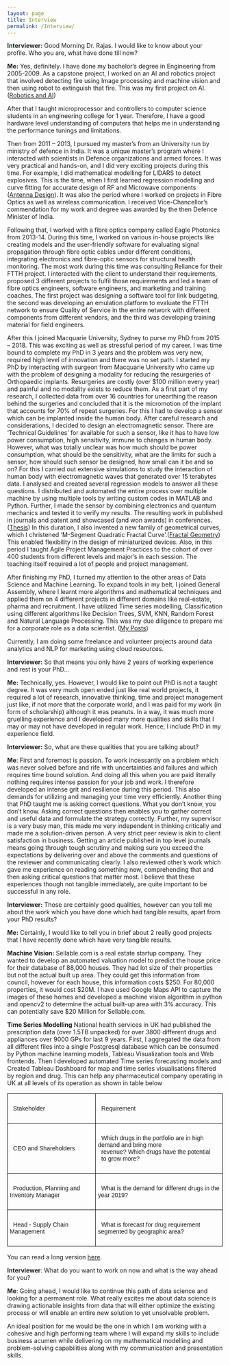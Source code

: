 ```yaml
---
layout: page
title: Interview
permalink: /Interview/
---
```


<strong>Interviewer:</strong> Good Morning Dr. Rajas. I would like to know about your profile. Who you are, what have done till now?

<strong>Me:</strong> Yes, definitely. I have done my bachelor’s degree in Engineering from 2005-2009. As a capstone project, I worked on an AI and robotics project that involved detecting fire using Image processing and machine vision and then using robot to extinguish that fire. This was my first project on AI. ([Robotics and AI](https://rajaskhokle.github.io/dsi/-5/update/2019/03/24/Firefighting.html))

After that I taught microprocessor and controllers to computer science students in an engineering college for 1 year. Therefore, I have a good hardware level understanding of computers that helps me in understanding the performance tunings and limitations. 

Then from 2011 – 2013, I pursued my master’s from an University run by ministry of defence in India. It was a unique master’s program where I interacted with scientists in Defence organizations and armed forces. It was very practical and hands-on, and I did very exciting projects during this time. For example, I did mathematical modelling for LIDARS to detect explosives. This is the time, when I first learned regression modelling and curve fitting for accurate design of RF and Microwave components ([Antenna Design](http://www.jpier.org/PIERC/pier.php?paper=13040601)). It was also the period where I worked on projects in Fibre Optics as well as wireless communication. I received Vice-Chancellor’s commendation for my work and degree was awarded by the then Defence Minister of India.

Following that, I worked with a fibre optics company called Eagle Photonics from 2013-14. During this time, I worked on various in-house projects like creating models and the user-friendly software for evaluating signal propagation through fibre optic cables under different conditions, integrating electronics and fibre-optic sensors for structural health monitoring. The most work during this time was consulting Reliance for their FTTH project. I interacted with the client to understand their requirements, proposed 3 different projects to fulfil those requirements and led a team of fibre optics engineers, software engineers, and marketing and training coaches. The first project was designing a software tool for link budgeting, the second was developing an emulation platform to evaluate the FTTH network to ensure Quality of Service in the entire network with different components from different vendors, and the third was developing training material for field engineers.

After this I joined Macquarie University, Sydney to purse my PhD from 2015 – 2018. This was exciting as well as stressful period of my career. I was time bound to complete my PhD in 3 years and the problem was very new, required high level of innovation and there was no set path. I started my PhD by interacting with surgeon from Macquarie University who came up with the problem of designing a modality for reducing the resurgeries of Orthopaedic implants. Resurgeries are costly (over $100 million every year) and painful and no modality exists to reduce them. As a first part of my research, I collected data from over 16 countries for unearthing the reason behind the surgeries and concluded that it is the micromotion of the implant that accounts for 70% of repeat surgeries. For this I had to develop a sensor which can be implanted inside the human body. After careful research and considerations, I decided to design an electromagnetic sensor. There are ‘Technical Guidelines’ for available for such a sensor, like it has to have low power consumption, high sensitivity, immune to changes in human body. However, what was totally unclear was how much should be power consumption, what should be the sensitivity, what are the limits for such a sensor, how should such sensor be designed, how small can it be and so on? For this I carried out extensive simulations to study the interaction of human body with electromagnetic waves that generated over 15 terabytes data. I analysed and created several regression models to answer all these questions. I distributed and automated the entire process over multiple machine by using multiple tools by writing custom codes in MATLAB and Python. Further, I made the sensor by combining electronics and quantum mechanics and tested it to verify my results. The resulting work in published in journals and patent and showcased (and won awards) in conferences.([Thesis](https://www.researchonline.mq.edu.au/vital/access/manager/Repository/mq:70866))  In this duration, I also invented a new family of geometrical curves, which I christened ‘M-Segment Quadratic Fractal Curve’.([Fractal Geometry](http://www.jpier.org/PIERC/pier.php?paper=16042001)) This enabled flexibility in the design of miniaturized devices. Also, in this period I taught Agile Project Management Practices to the cohort of over 400 students from different levels and major’s in each session. The teaching itself required a lot of people and project management. 

After finishing my PhD, I turned my attention to the other areas of Data Science and Machine Learning. To expand tools in my belt, I joined General Assembly, where I learnt more algorithms and mathematical techniques and applied them on 4 different projects in different domains like real-estate, pharma and recruitment. I have utilized Time series modelling, Classification using different algorithms like Decision Trees, SVM, KNN, Random Forest and Natural Language Processing. This was my due diligence to prepare me for a corporate role as a data scientist. ([My Posts](https://rajaskhokle.github.io)) 

Currently, I am doing some freelance and volunteer projects around data analytics and NLP for marketing using cloud resources. 

<strong>Interviewer:</strong> So that means you only have 2 years of working experience and rest is your PhD…

<strong>Me:</strong> Technically, yes. However, I would like to point out PhD is not a taught degree. It was very much open ended just like real world projects, it required a lot of research, innovative thinking, time and project management just like, if not more that the corporate world, and I was paid for my work (in form of scholarship) although it was peanuts. In a way, it was much more gruelling experience and I developed many more qualities and skills that I may or may not have developed in regular work. Hence, I include PhD in my experience field. 

<strong>Interviewer:</strong> So, what are these qualities that you are talking about?

<strong>Me</strong>:  First and foremost is passion. To work incessantly on a problem which was never solved before and rife with uncertainties and failures and which requires time bound solution. And doing all this when you are paid literally nothing requires intense passion for your job and work. I therefore developed an intense grit and resilience during this period. This also demands for utilizing and managing your time very efficiently. Another thing that PhD taught me is asking correct questions. What you don’t know, you don’t know. Asking correct questions then enables you to gather correct and useful data and formulate the strategy correctly. Further, my supervisor is a very busy man, this made me very independent in thinking critically and made me a solution-driven person. A very strict peer review is akin to client satisfaction in business. Getting an article published in top level journals means going through tough scrutiny and making sure you exceed the expectations by delivering over and above the comments and questions of the reviewer and communicating clearly. I also reviewed other’s work which gave me experience on reading something new, comprehending that and then asking critical questions that matter most. I believe that these experiences though not tangible immediately, are quite important to be successful in any role.

<strong>Interviewer:</strong> Those are certainly good qualities, however can you tell me about the work which you have done which had tangible results, apart from your PhD results?

<strong>Me:</strong> Certainly, I would like to tell you in brief about 2 really good projects that I have recently done which have very tangible results.

<strong>Machine Vision:</strong>
Sellable.com is a real estate startup company. They wanted to develop an automated valuation model to predict the house price for their database of 88,000 houses. They had lot size of their properties but not the actual built up area. They could get this information from council, however for each house, this information costs $250. For 80,000 properties, it would cost $20M. I have used Google Maps API to capture the images of these homes and developed a machine vision algorithm in python and opencv2 to determine the actual built-up area with 3% accuracy. This can potentially save $20 Million for Sellable.com.
 
<strong>Time Series Modelling</strong>
National health services in UK had published the prescription data (over 1.5TB unpacked) for over 3800 different drugs and appliances over 9000 GPs for last 9 years. First, I aggregated the data from all different files into a single Postgresql database which can be consumed by Python machine learning models, Tableau Visualization tools and Web frontends. Then I developed automated Time series forecasting models and Created Tableau Dashboard for map and time series visualisations filtered by region and drug. This can help any pharmaceutical company operating in UK at all levels of its operation as shown in table below
<style type="text/css">
.tg  {border-collapse:collapse;border-spacing:0;}
.tg td{font-family:Arial, sans-serif;font-size:14px;padding:10px 5px;border-style:solid;border-width:1px;overflow:hidden;word-break:normal;border-color:black;}
.tg th{font-family:Arial, sans-serif;font-size:14px;font-weight:normal;padding:10px 5px;border-style:solid;border-width:1px;overflow:hidden;word-break:normal;border-color:black;}
.tg .tg-s268{text-align:left}
.tg .tg-0lax{text-align:left;vertical-align:top}
</style>
<table class="tg">
  <tr>
    <th class="tg-s268"><br>&nbsp;&nbsp;Stakeholder<br>&nbsp;&nbsp;</th>
    <th class="tg-s268"><br>&nbsp;&nbsp;Requirement<br>&nbsp;&nbsp;</th>
  </tr>
  <tr>
    <td class="tg-s268"><br>&nbsp;&nbsp;CEO and Shareholders<br>&nbsp;&nbsp;</td>
    <td class="tg-s268"><br>&nbsp;&nbsp;Which drugs in the portfolio are in high demand and bring more<br>&nbsp;&nbsp;revenue? Which drugs have the potential<br>&nbsp;&nbsp;to grow more?<br>&nbsp;&nbsp;</td>
  </tr>
  <tr>
    <td class="tg-s268"><br>&nbsp;&nbsp;Production, Planning and Inventory Manager<br>&nbsp;&nbsp;</td>
    <td class="tg-s268"><br>&nbsp;&nbsp;What is the demand for different drugs in the year 2019?<br>&nbsp;&nbsp;</td>
  </tr>
  <tr>
    <td class="tg-0lax"><br>&nbsp;&nbsp;Head - Supply Chain Management<br>&nbsp;&nbsp;</td>
    <td class="tg-0lax"><br>&nbsp;&nbsp;What is forecast for drug requirement segmented by geographic area?<br>&nbsp;&nbsp;</td>
  </tr>
</table>

You can read a long version [here](https://rajaskhokle.github.io/dsi/-/s5/update/2019/03/12/Uk-Drug.html).

<strong>Interviewer</strong>: What do you want to work on now and what is the way ahead for you?

<strong>Me</strong>: Going ahead, I would like to continue this path of data science and looking for a permanent role. What really excites me about data science is drawing actionable insights from data that will either optimize the existing process or will enable an entire new solution to yet unsolvable problem. 
 
An ideal position for me would be the one in which I am working with a cohesive and high performing team where I will expand my skills to include business acumen while delivering on my mathematical modelling and problem-solving capabilities along with my communication and presentation skills.   
